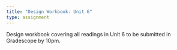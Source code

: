 ```yaml
---
title: "Design Workbook: Unit 6"
type: assignment
---
```

Design workbook covering all readings in Unit 6 to be submitted in Gradescope by 10pm.